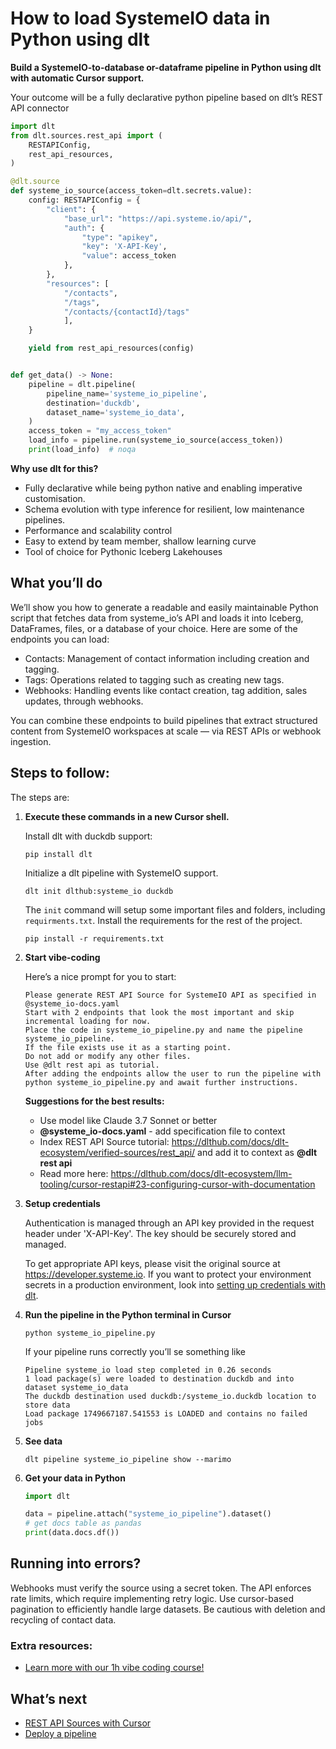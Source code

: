 # How to load SystemeIO data in Python using dlt

**Build a SystemeIO-to-database or-dataframe pipeline in Python using dlt with automatic Cursor support.**

Your outcome will be a fully declarative python pipeline based on dlt’s REST API connector

```python
import dlt
from dlt.sources.rest_api import (
    RESTAPIConfig,
    rest_api_resources,
)

@dlt.source
def systeme_io_source(access_token=dlt.secrets.value):
    config: RESTAPIConfig = {
        "client": {
            "base_url": "https://api.systeme.io/api/",
            "auth": {
                "type": "apikey",
                "key": 'X-API-Key',
                "value": access_token
            },
        },
        "resources": [
            "/contacts",
            "/tags",
            "/contacts/{contactId}/tags"
            ],
    }

    yield from rest_api_resources(config)


def get_data() -> None:
    pipeline = dlt.pipeline(
        pipeline_name='systeme_io_pipeline',
        destination='duckdb',
        dataset_name='systeme_io_data', 
    )
    access_token = "my_access_token"
    load_info = pipeline.run(systeme_io_source(access_token))
    print(load_info)  # noqa
```

**Why use dlt for this?**

- Fully declarative while being python native and enabling imperative customisation.
- Schema evolution with type inference for resilient, low maintenance pipelines.
- Performance and scalability control
- Easy to extend by team member, shallow learning curve
- Tool of choice for Pythonic Iceberg  Lakehouses

## What you’ll do

We’ll show you how to generate a readable and easily maintainable Python script that fetches data from systeme_io’s API and loads it into Iceberg, DataFrames, files, or a database of your choice. Here are some of the endpoints you can load:

- Contacts: Management of contact information including creation and tagging.
- Tags: Operations related to tagging such as creating new tags.
- Webhooks: Handling events like contact creation, tag addition, sales updates, through webhooks.

You can combine these endpoints to build pipelines that extract structured content from SystemeIO workspaces at scale — via REST APIs or webhook ingestion.

## Steps to follow:

The steps are:

1. **Execute these commands in a new Cursor shell.**
    
    Install dlt with duckdb support:
    ```shell
    pip install dlt
    ```

    Initialize a dlt pipeline with SystemeIO support.
    ```shell
    dlt init dlthub:systeme_io duckdb
    ```

    The `init` command will setup some important files and folders, including `requirments.txt`. Install the requirements for the rest of the project.
    ```shell
    pip install -r requirements.txt
    ```
    
2. **Start vibe-coding**
    
    Here’s a nice prompt for you to start: 
    
    ```
    Please generate REST API Source for SystemeIO API as specified in @systeme_io-docs.yaml 
    Start with 2 endpoints that look the most important and skip incremental loading for now. 
    Place the code in systeme_io_pipeline.py and name the pipeline systeme_io_pipeline. 
    If the file exists use it as a starting point. 
    Do not add or modify any other files. 
    Use @dlt rest api as tutorial. 
    After adding the endpoints allow the user to run the pipeline with python systeme_io_pipeline.py and await further instructions.
    
    ```
    
    **Suggestions for the best results:**
    - Use model like Claude 3.7 Sonnet or better
    - **@systeme_io-docs.yaml** - add specification file to context
    - Index REST API Source tutorial: https://dlthub.com/docs/dlt-ecosystem/verified-sources/rest_api/ and add it to context as **@dlt rest api**
    - Read more here: https://dlthub.com/docs/dlt-ecosystem/llm-tooling/cursor-restapi#23-configuring-cursor-with-documentation
    
3. **Setup credentials** 
    
    Authentication is managed through an API key provided in the request header under 'X-API-Key'. The key should be securely stored and managed.
    
    To get appropriate API keys, please visit the original source at https://developer.systeme.io.
    If you want to protect your environment secrets in a production environment, look into [setting up credentials with dlt](https://dlthub.com/docs/walkthroughs/add_credentials).
    
4. **Run the pipeline in the Python terminal in Cursor**
    
    ```shell
    python systeme_io_pipeline.py
    ```
    
    If your pipeline runs correctly you’ll se something like
    
    ```shell
    Pipeline systeme_io load step completed in 0.26 seconds
    1 load package(s) were loaded to destination duckdb and into dataset systeme_io_data
    The duckdb destination used duckdb:/systeme_io.duckdb location to store data
    Load package 1749667187.541553 is LOADED and contains no failed jobs
    ```
    
5. **See data**
    
    ```shell
    dlt pipeline systeme_io_pipeline show --marimo
    ```
    
6. **Get your data in Python**
    
    ```python
    import dlt
    
    data = pipeline.attach("systeme_io_pipeline").dataset()
    # get docs table as pandas
    print(data.docs.df())
    ```

## Running into errors?

Webhooks must verify the source using a secret token. The API enforces rate limits, which require implementing retry logic. Use cursor-based pagination to efficiently handle large datasets. Be cautious with deletion and recycling of contact data.

### Extra resources:

- [Learn more with our 1h vibe coding course!](https://www.youtube.com/watch?v=GGid70rnJuM)

## What’s next

- [REST API Sources with Cursor](https://dlthub.com/docs/dlt-ecosystem/llm-tooling/cursor-restapi)
- [Deploy a pipeline](https://dlthub.com/docs/walkthroughs/deploy-a-pipeline)